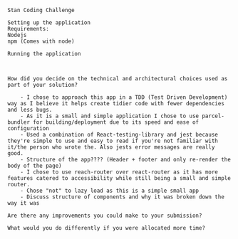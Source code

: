     Stan Coding Challenge

    Setting up the application
    Requirements:
    Nodejs
    npm (Comes with node)

    Running the application



    How did you decide on the technical and architectural choices used as part of your solution?

        - I chose to approach this app in a TDD (Test Driven Development) way as I believe it helps create tidier code with fewer dependencies and less bugs.
        - As it is a small and simple application I chose to use parcel-bundler for building/deployment due to its speed and ease of configuration
        - Used a combination of React-testing-library and jest because they're simple to use and easy to read if you're not familiar with it/the person who wrote the. Also jests error messages are really good.
        - Structure of the app???? (Header + footer and only re-render the body of the page)
        - I chose to use reach-router over react-router as it has more features catered to accessibility while still being a small and simple router.
        - Chose "not" to lazy load as this is a simple small app
        - Discuss structure of components and why it was broken down the way it was

    Are there any improvements you could make to your submission?

    What would you do differently if you were allocated more time?
